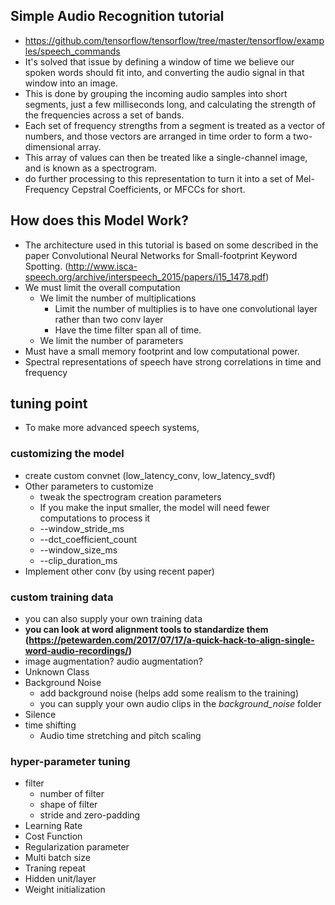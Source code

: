 ## Simple Audio Recognition tutorial
- https://github.com/tensorflow/tensorflow/tree/master/tensorflow/examples/speech_commands
- It's solved that issue by defining a window of time we believe our spoken words should fit into, and converting the audio signal in that window into an image.
- This is done by grouping the incoming audio samples into short segments, just a few milliseconds long, and calculating the strength of the frequencies across a set of bands.
- Each set of frequency strengths from a segment is treated as a vector of numbers, and those vectors are arranged in time order to form a two-dimensional array.
- This array of values can then be treated like a single-channel image, and is known as a spectrogram.
- do further processing to this representation to turn it into a set of Mel-Frequency Cepstral Coefficients, or MFCCs for short.


## How does this Model Work?
- The architecture used in this tutorial is based on some described in the paper Convolutional Neural Networks for Small-footprint Keyword Spotting. (http://www.isca-speech.org/archive/interspeech_2015/papers/i15_1478.pdf)
- We must limit the overall computation
  - We limit the number of multiplications
    - Limit the number of multiplies is to have one convolutional layer rather than two conv layer
    - Have the time filter span all of time.
  - We limit the number of parameters
- Must have a small memory footprint and low computational power.
- Spectral representations of speech have strong correlations in time and frequency


## tuning point
- To make more advanced speech systems,

### customizing the model
- create custom convnet (low_latency_conv, low_latency_svdf)
- Other parameters to customize
  - tweak the spectrogram creation parameters
  - If you make the input smaller, the model will need fewer computations to process it
  - --window_stride_ms
  - --dct_coefficient_count
  - --window_size_ms
  - --clip_duration_ms
- Implement other conv (by using recent paper)

### custom training data
- you can also supply your own training data
- <b>you can look at word alignment tools to standardize them (https://petewarden.com/2017/07/17/a-quick-hack-to-align-single-word-audio-recordings/)</b>
- image augmentation? audio augmentation?
- Unknown Class
- Background Noise
  - add background noise (helps add some realism to the training)
  - you can supply your own audio clips in the _background_noise_ folder
- Silence
- time shifting
  - Audio time stretching and pitch scaling

### hyper-parameter tuning
- filter
  - number of filter
  - shape of filter
  - stride and zero-padding
- Learning Rate
- Cost Function
- Regularization parameter
- Multi batch size
- Traning repeat
- Hidden unit/layer
- Weight initialization